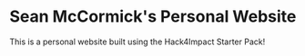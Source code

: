 # Sean McCormick's Personal Website

This is a personal website built using the Hack4Impact Starter Pack!
